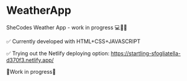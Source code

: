 # WeatherApp
SheCodes Weather App - work in progress 💻🚀💡

✅ Currently developed with HTML+CSS+JAVASCRIPT

✅ Trying out the Netlify deploying option: https://startling-sfogliatella-d370f3.netlify.app/

🚧Work in progress🚧
